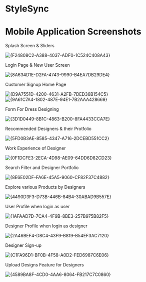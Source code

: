# StyleSync

# Mobile Application Screenshots

Splash Screen & Sliders

![{F24808C2-A388-4037-ADF0-1C524C408A43}](https://github.com/user-attachments/assets/554e5860-4dc3-4658-9947-3a3b8d7e7ffa)

Login Page & New User Screen

![{8A634D1E-D2FA-4743-9990-B4EA7DB29DE4}](https://github.com/user-attachments/assets/0706bd87-c71a-42b0-8f42-73c68b88e584)

Customer Signup            Home Page

![{D9A7551D-4200-4631-A2FB-7DED36B154C5}](https://github.com/user-attachments/assets/a848689b-fbaf-41a0-a630-fb34f3999c51)    ![{9A61C7A4-1802-487E-94E1-7B2AAA428669}](https://github.com/user-attachments/assets/91f01171-1a6c-4b26-99b5-86998fdca3b4)

Form For Dress Designing

![{3D1D0449-8B1C-4863-B200-8FA4433CCA7E}](https://github.com/user-attachments/assets/a9e6b788-7137-4139-b073-8918f16b4053)

Recommended Designers & their Protfolio

![{5FD0B3AE-8585-4347-A716-2DCEBD551CC2}](https://github.com/user-attachments/assets/0207e519-e871-4f49-80ba-f044093d3148)

Work Experience of Designer

![{0F1DCFE3-2ECA-4D98-AE09-64DD6D82CD23}](https://github.com/user-attachments/assets/a929e718-8e50-4b11-814f-e025ac7841a3)

Search Filter and Designer Portfolio

![{8E6E02DF-FA6E-45A5-9060-CF82F37C4882}](https://github.com/user-attachments/assets/877e5a58-09b4-4e7d-b852-7e58377c2172)

Explore various Products by Designers

![{4490D3F3-D73B-446B-84B4-30ABAD9B557E}](https://github.com/user-attachments/assets/83ea64bb-5d3f-443e-af8e-d04736fa07da)

User Profile when login as user

![{1AFAAD7D-7CA4-4F9B-8BE3-257B975B82F5}](https://github.com/user-attachments/assets/b0d890c5-d32a-43dc-9ac5-2e68d121d2fd)

Designer Profile when login as designer

![{2A46BEF4-D8C4-43F9-B819-B54EF3AC7120}](https://github.com/user-attachments/assets/78d5e0c0-0aac-42a7-a664-af24b0f18176)

Designer Sign-up

![{C1FA96D1-BF0B-4F58-A0D2-FED6987C6E06}](https://github.com/user-attachments/assets/79ac6da5-0afe-4cf4-839b-4676d7f8b3dc)

Upload Designs Feature for Designers

![{4589BA8F-4CD0-4AA6-8064-FB217C7C0860}](https://github.com/user-attachments/assets/cd7c4985-49a3-4865-a9dd-6240cc2f993e)



